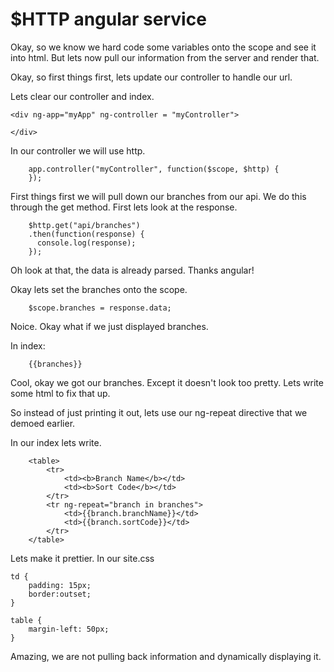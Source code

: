 # $HTTP angular service

Okay, so we know we hard code some variables onto the scope and see it into html. But lets now pull our information from the server and render that. 

Okay, so first things first, lets update our controller to handle our url.

Lets clear our controller and index.

```
<div ng-app="myApp" ng-controller = "myController">

</div>
```

In our controller we will use http.
```
    app.controller("myController", function($scope, $http) {   
    });
```

First things first we will pull down our branches from our api. We do this through the get method. First lets look at the response.

```
    $http.get("api/branches")
    .then(function(response) {
      console.log(response);
    });
```

Oh look at that, the data is already parsed. Thanks angular!

Okay lets set the branches onto the scope.

```
    $scope.branches = response.data;
```

Noice. Okay what if we just displayed branches.

In index:

```
    {{branches}}
```

Cool, okay we got our branches. Except it doesn't look too pretty. Lets write some html to fix that up.

So instead of just printing it out, lets use our ng-repeat directive that we demoed earlier.

In our index lets write.

```
    <table>
        <tr>
            <td><b>Branch Name</b></td>
            <td><b>Sort Code</b></td>
        </tr>
        <tr ng-repeat="branch in branches">
            <td>{{branch.branchName}}</td>
            <td>{{branch.sortCode}}</td>
        </tr>
    </table>
```

Lets make it prettier. In our site.css

```
td {
    padding: 15px;
    border:outset;
}

table {
    margin-left: 50px;
}
```

Amazing, we are not pulling back information and dynamically displaying it.


